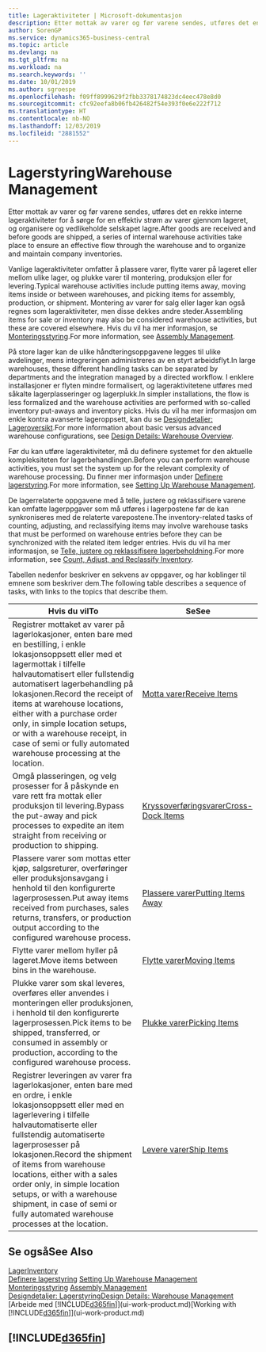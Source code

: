 ```yaml
---
title: Lageraktiviteter | Microsoft-dokumentasjon
description: Etter mottak av varer og før varene sendes, utføres det en rekke interne lageraktiviteter for å sørge for en effektiv strøm av varer gjennom lageret, og organisere og vedlikeholde selskapet lagre.
author: SorenGP
ms.service: dynamics365-business-central
ms.topic: article
ms.devlang: na
ms.tgt_pltfrm: na
ms.workload: na
ms.search.keywords: ''
ms.date: 10/01/2019
ms.author: sgroespe
ms.openlocfilehash: f09ff8999629f2fbb3378174823dc4eec478e8d0
ms.sourcegitcommit: cfc92eefa8b06fb426482f54e393f0e6e222f712
ms.translationtype: HT
ms.contentlocale: nb-NO
ms.lasthandoff: 12/03/2019
ms.locfileid: "2881552"
---
```

# <a name="warehouse-management"></a><span data-ttu-id="004de-103">Lagerstyring</span><span class="sxs-lookup"><span data-stu-id="004de-103">Warehouse Management</span></span>
<span data-ttu-id="004de-104">Etter mottak av varer og før varene sendes, utføres det en rekke interne lageraktiviteter for å sørge for en effektiv strøm av varer gjennom lageret, og organisere og vedlikeholde selskapet lagre.</span><span class="sxs-lookup"><span data-stu-id="004de-104">After goods are received and before goods are shipped, a series of internal warehouse activities take place to ensure an effective flow through the warehouse and to organize and maintain company inventories.</span></span>

<span data-ttu-id="004de-105">Vanlige lageraktiviteter omfatter å plassere varer, flytte varer på lageret eller mellom ulike lager, og plukke varer til montering, produksjon eller for levering.</span><span class="sxs-lookup"><span data-stu-id="004de-105">Typical warehouse activities include putting items away, moving items inside or between warehouses, and picking items for assembly, production, or shipment.</span></span> <span data-ttu-id="004de-106">Montering av varer for salg eller lager kan også regnes som lageraktiviteter, men disse dekkes andre steder.</span><span class="sxs-lookup"><span data-stu-id="004de-106">Assembling items for sale or inventory may also be considered warehouse activities, but these are covered elsewhere.</span></span> <span data-ttu-id="004de-107">Hvis du vil ha mer informasjon, se [Monteringsstyring](assembly-assemble-items.md).</span><span class="sxs-lookup"><span data-stu-id="004de-107">For more information, see [Assembly Management](assembly-assemble-items.md).</span></span>  

<span data-ttu-id="004de-108">På store lager kan de ulike håndteringsoppgavene legges til ulike avdelinger, mens integreringen administreres av en styrt arbeidsflyt.</span><span class="sxs-lookup"><span data-stu-id="004de-108">In large warehouses, these different handling tasks can be separated by departments and the integration managed by a directed workflow.</span></span> <span data-ttu-id="004de-109">I enklere installasjoner er flyten mindre formalisert, og lageraktivitetene utføres med såkalte lagerplasseringer og lagerplukk.</span><span class="sxs-lookup"><span data-stu-id="004de-109">In simpler installations, the flow is less formalized and the warehouse activities are performed with so-called inventory put-aways and inventory picks.</span></span> <span data-ttu-id="004de-110">Hvis du vil ha mer informasjon om enkle kontra avanserte lageroppsett, kan du se [Designdetaljer: Lageroversikt](design-details-warehouse-overview.md).</span><span class="sxs-lookup"><span data-stu-id="004de-110">For more information about basic versus advanced warehouse configurations, see [Design Details: Warehouse Overview](design-details-warehouse-overview.md).</span></span>

<span data-ttu-id="004de-111">Før du kan utføre lageraktiviteter, må du definere systemet for den aktuelle kompleksiteten for lagerbehandlingen.</span><span class="sxs-lookup"><span data-stu-id="004de-111">Before you can perform warehouse activities, you must set the system up for the relevant complexity of warehouse processing.</span></span> <span data-ttu-id="004de-112">Du finner mer informasjon under [Definere lagerstyring](warehouse-setup-warehouse.md).</span><span class="sxs-lookup"><span data-stu-id="004de-112">For more information, see [Setting Up Warehouse Management](warehouse-setup-warehouse.md).</span></span>

<span data-ttu-id="004de-113">De lagerrelaterte oppgavene med å telle, justere og reklassifisere varene kan omfatte lagerppgaver som må utføres i lagerpostene før de kan synkroniseres med de relaterte varepostene.</span><span class="sxs-lookup"><span data-stu-id="004de-113">The inventory-related tasks of counting, adjusting, and reclassifying items may involve warehouse tasks that must be performed on warehouse entries before they can be synchronized with the related item ledger entries.</span></span> <span data-ttu-id="004de-114">Hvis du vil ha mer informasjon, se [Telle, justere og reklassifisere lagerbeholdning](inventory-how-count-adjust-reclassify.md).</span><span class="sxs-lookup"><span data-stu-id="004de-114">For more information, see [Count, Adjust, and Reclassify Inventory](inventory-how-count-adjust-reclassify.md).</span></span>

 <span data-ttu-id="004de-115">Tabellen nedenfor beskriver en sekvens av oppgaver, og har koblinger til emnene som beskriver dem.</span><span class="sxs-lookup"><span data-stu-id="004de-115">The following table describes a sequence of tasks, with links to the topics that describe them.</span></span>   

|<span data-ttu-id="004de-116">**Hvis du vil**</span><span class="sxs-lookup"><span data-stu-id="004de-116">**To**</span></span>|<span data-ttu-id="004de-117">**Se**</span><span class="sxs-lookup"><span data-stu-id="004de-117">**See**</span></span>|  
|------------|-------------|  
|<span data-ttu-id="004de-118">Registrer mottaket av varer på lagerlokasjoner, enten bare med en bestilling, i enkle lokasjonsoppsett eller med et lagermottak i tilfelle halvautomatisert eller fullstendig automatisert lagerbehandling på lokasjonen.</span><span class="sxs-lookup"><span data-stu-id="004de-118">Record the receipt of items at warehouse locations, either with a purchase order only, in simple location setups, or with a warehouse receipt, in case of semi or fully automated warehouse processing at the location.</span></span>|[<span data-ttu-id="004de-119">Motta varer</span><span class="sxs-lookup"><span data-stu-id="004de-119">Receive Items</span></span>](warehouse-how-receive-items.md)|
|<span data-ttu-id="004de-120">Omgå plasseringen, og velg prosesser for å påskynde en vare rett fra mottak eller produksjon til levering.</span><span class="sxs-lookup"><span data-stu-id="004de-120">Bypass the put-away and pick processes to expedite an item straight from receiving or production to shipping.</span></span>|[<span data-ttu-id="004de-121">Kryssoverføringsvarer</span><span class="sxs-lookup"><span data-stu-id="004de-121">Cross-Dock Items</span></span>](warehouse-how-to-cross-dock-items.md)|    
|<span data-ttu-id="004de-122">Plassere varer som mottas etter kjøp, salgsreturer, overføringer eller produksjonsavgang i henhold til den konfigurerte lagerprosessen.</span><span class="sxs-lookup"><span data-stu-id="004de-122">Put away items received from purchases, sales returns, transfers, or production output according to the configured warehouse process.</span></span>|[<span data-ttu-id="004de-123">Plassere varer</span><span class="sxs-lookup"><span data-stu-id="004de-123">Putting Items Away</span></span>](warehouse-put-away-items.md)|
|<span data-ttu-id="004de-124">Flytte varer mellom hyller på lageret.</span><span class="sxs-lookup"><span data-stu-id="004de-124">Move items between bins in the warehouse.</span></span>|[<span data-ttu-id="004de-125">Flytte varer</span><span class="sxs-lookup"><span data-stu-id="004de-125">Moving Items</span></span>](warehouse-move-items.md)|
|<span data-ttu-id="004de-126">Plukke varer som skal leveres, overføres eller anvendes i monteringen eller produksjonen, i henhold til den konfigurerte lagerprosessen.</span><span class="sxs-lookup"><span data-stu-id="004de-126">Pick items to be shipped, transferred, or consumed in assembly or production, according to the configured warehouse process.</span></span>|[<span data-ttu-id="004de-127">Plukke varer</span><span class="sxs-lookup"><span data-stu-id="004de-127">Picking Items</span></span>](warehouse-pick-items.md)|
|<span data-ttu-id="004de-128">Registrer leveringen av varer fra lagerlokasjoner, enten bare med en ordre, i enkle lokasjonsoppsett eller med en lagerlevering i tilfelle halvautomatiserte eller fullstendig automatiserte lagerprosesser på lokasjonen.</span><span class="sxs-lookup"><span data-stu-id="004de-128">Record the shipment of items from warehouse locations, either with a sales order only, in simple location setups, or with a warehouse shipment, in case of semi or fully automated warehouse processes at the location.</span></span>|[<span data-ttu-id="004de-129">Levere varer</span><span class="sxs-lookup"><span data-stu-id="004de-129">Ship Items</span></span>](warehouse-how-ship-items.md)|  

## <a name="see-also"></a><span data-ttu-id="004de-130">Se også</span><span class="sxs-lookup"><span data-stu-id="004de-130">See Also</span></span>  
[<span data-ttu-id="004de-131">Lager</span><span class="sxs-lookup"><span data-stu-id="004de-131">Inventory</span></span>](inventory-manage-inventory.md)  
<span data-ttu-id="004de-132">[Definere lagerstyring](warehouse-setup-warehouse.md)   </span><span class="sxs-lookup"><span data-stu-id="004de-132">[Setting Up Warehouse Management](warehouse-setup-warehouse.md)   </span></span>  
<span data-ttu-id="004de-133">[Monteringsstyring](assembly-assemble-items.md)  </span><span class="sxs-lookup"><span data-stu-id="004de-133">[Assembly Management](assembly-assemble-items.md)  </span></span>  
[<span data-ttu-id="004de-134">Designdetaljer: Lagerstyring</span><span class="sxs-lookup"><span data-stu-id="004de-134">Design Details: Warehouse Management</span></span>](design-details-warehouse-management.md)  
<span data-ttu-id="004de-135">[Arbeide med [!INCLUDE[d365fin](includes/d365fin_md.md)]](ui-work-product.md)</span><span class="sxs-lookup"><span data-stu-id="004de-135">[Working with [!INCLUDE[d365fin](includes/d365fin_md.md)]](ui-work-product.md)</span></span>  

## [!INCLUDE[d365fin](includes/free_trial_md.md)]  
